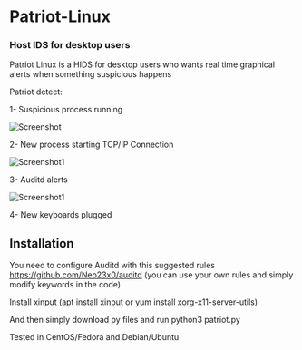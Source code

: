 # Patriot-Linux
### Host IDS for desktop users 
Patriot Linux is a  HIDS for desktop users who wants real time graphical alerts when something suspicious happens

Patriot detect:

1- Suspicious process running

![Screenshot](https://github.com/YJesus/Patriot-Linux/blob/main/images/patriot3.png) 

2- New process starting TCP/IP Connection

![Screenshot1](https://github.com/YJesus/Patriot-Linux/blob/main/images/patriot2.png)

3- Auditd alerts

![Screenshot1](https://github.com/YJesus/Patriot-Linux/blob/main/images/patriot1.png)

4- New keyboards plugged

## Installation

You need to configure Auditd with this suggested rules https://github.com/Neo23x0/auditd (you can use your own rules and simply modify keywords in the code)

Install xinput (apt install xinput or yum install xorg-x11-server-utils)

And then simply download py files and run python3 patriot.py

Tested in CentOS/Fedora and Debian/Ubuntu
